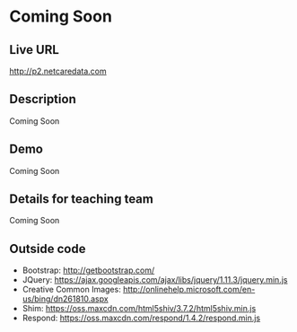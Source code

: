# Coming Soon

## Live URL
<http://p2.netcaredata.com>

## Description
Coming Soon

## Demo
Coming Soon

## Details for teaching team
Coming Soon

## Outside code
* Bootstrap: http://getbootstrap.com/
* JQuery: https://ajax.googleapis.com/ajax/libs/jquery/1.11.3/jquery.min.js
* Creative Common Images:  http://onlinehelp.microsoft.com/en-us/bing/dn261810.aspx
* Shim: https://oss.maxcdn.com/html5shiv/3.7.2/html5shiv.min.js
* Respond: https://oss.maxcdn.com/respond/1.4.2/respond.min.js
